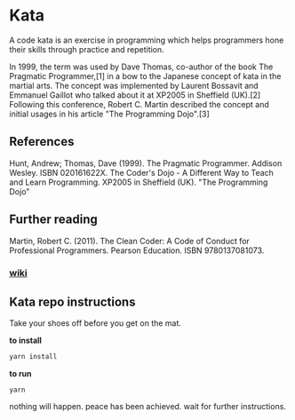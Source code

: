 # Kata

A code kata is an exercise in programming which helps programmers hone their skills through practice and repetition.

In 1999, the term was used by Dave Thomas, co-author of the book The Pragmatic Programmer,[1] in a bow to the Japanese concept of kata in the martial arts. The concept was implemented by Laurent Bossavit and Emmanuel Gaillot who talked about it at XP2005 in Sheffield (UK).[2] Following this conference, Robert C. Martin described the concept and initial usages in his article "The Programming Dojo".[3]

## References

Hunt, Andrew; Thomas, Dave (1999). The Pragmatic Programmer. Addison Wesley. ISBN 020161622X.
The Coder's Dojo - A Different Way to Teach and Learn Programming. XP2005 in Sheffield (UK).
"The Programming Dojo"

## Further reading

Martin, Robert C. (2011). The Clean Coder: A Code of Conduct for Professional Programmers. Pearson Education. ISBN 9780137081073.

### [wiki](<https://en.wikipedia.org/wiki/Kata_(programming)>)

## Kata repo instructions

Take your shoes off before you get on the mat.

**to install**

```javascript
yarn install
```

**to run**

```
yarn
```

nothing will happen. peace has been achieved. wait for further instructions.
